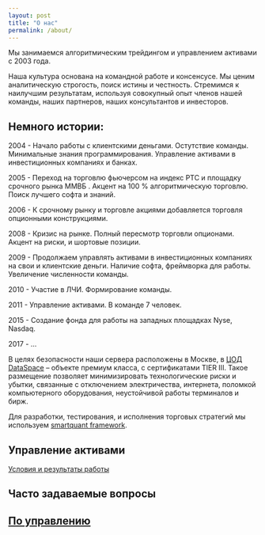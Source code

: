 ```yaml
---
layout: post
title: "О нас"
permalink: /about/
---
```


Мы занимаемся алгоритмическим трейдингом и управлением активами с 2003 года. 

Наша культура основана на командной работе и консенсусе. Мы ценим аналитическую строгость, поиск истины и честность. Стремимся к наилучшим результатам, используя совокупный опыт членов нашей команды, наших партнеров, наших консультантов и инвесторов.

## Немного истории:

2004 - Начало работы с клиентскими деньгами. Остутствие команды. Минимальные знания программирования. Управление активами в инвестиционных компаниях и банках. 

2005 - Переход на торговлю фьючерсом на индекс РТС и площадку срочного рынка ММВБ . Акцент на 100 % алгоритмическую торговлю. Поиск лучшего софта и знаний.

2006 - К срочному рынку и торговле акциями добавляется торговля опционными конструкциями.

2008 - Кризис на рынке. Полный пересмотр торговли опционами. Акцент на риски, и шортовые позиции.

2009 - Продолжаем управлять активами в инвестиционных компаниях на свои и клиентские деньги. Наличие софта, фреймворка для работы. Увеличение численности команды. 

2010 - Участие в ЛЧИ. Формирование команды. 

2011 - Управление активами. В команде 7 человек.

2015 - Создание фонда для работы на западных площадках Nyse, Nasdaq.

2017 -  ...

В целях безопасности наши сервера расположены в Москве, в [ЦОД DataSpace](https://www.dataspace.ru/data-center/cod_dataspace/) – объекте премиум класса, с сертификатами TIER III. Такое размещение позволяет минимизировать технологические риски и убытки, связанные с отключением электричества, интернета, поломкой компьютерного оборудования, неустойчивой работы терминалов и бирж. 


Для разработки, тестирования, и исполнения торговых стратегий мы используем [smartquant framework](https://ragve.ru/framework/).

## Управление активами
[Условия и результаты работы](https://ragve-hub.github.io/tale/asset/)

## Часто задаваемые вопросы
## [По управлению](https://ragve-hub.github.io/tale/faq/)
